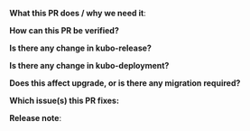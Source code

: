 **What this PR does / why we need it**:
<!--
Why is this PR important? What is the user impact?
-->

**How can this PR be verified?**

**Is there any change in kubo-release?**

**Is there any change in kubo-deployment?**

**Does this affect upgrade, or is there any migration required?**

**Which issue(s) this PR fixes:**

**Release note**:
<!--
Write your release note:
1. Enter your extended release note in the below block. If the PR requires
   additional action from users switching to the new release, include the
   string "action required".
3. If no release note is required, just write "NONE".
-->
```release-note

```
